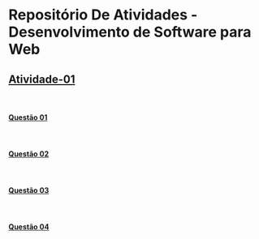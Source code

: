 # Repositório De Atividades - Desenvolvimento de Software para Web

## [Atividade-01](/Atividade-01)

<br />

#### [Questão 01](/Atividade-01/src/components/Questao01.jsx)

<br />

#### [Questão 02](/Atividade-01/src/components/Questao02.jsx)

<br />

#### [Questão 03](/Atividade-01/src/components/Questao03.jsx)

<br />

#### [Questão 04](/Atividade-01/src/components/Questao04.jsx)
